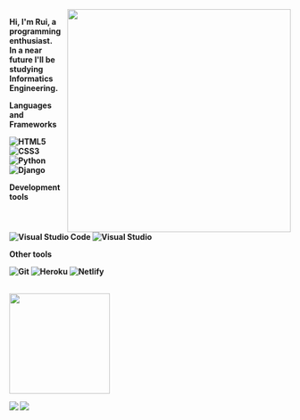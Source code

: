 <img src = "https://raw.githubusercontent.com/MicaelliMedeiros/micaellimedeiros/master/image/computer-illustration.png" min-width = "400px" max-width = "400px" width = "400px" align = "right">

<p align = "left"> 
  <strong>Hi, I'm Rui, a programming enthusiast.</strong>
  <br>
  <strong>In a near future I'll be studying <strong>Informatics Engineering</strong>.
</p>

<p align = "left">
  <strong>Languages and Frameworks</strong>

  ![HTML5](https://img.shields.io/badge/HTML5-%23E34F26.svg?style=flat&logo=html5&logoColor=white)
  ![CSS3](https://img.shields.io/badge/CSS3-%231572B6.svg?style=flat&logo=css3&logoColor=white)
  ![Python](https://img.shields.io/badge/Python-3670A0?style=flat&logo=python&logoColor=ffdd54)
  ![Django](https://img.shields.io/badge/Django-%23092E20.svg?style=flat&logo=django&logoColor=white)
  
  <strong>Development tools</strong>

  ![Visual Studio Code](https://img.shields.io/badge/-Visual%20Studio%20Code-333333?style=flat&logo=visual-studio-code&logoColor=007ACC)
  ![Visual Studio](https://img.shields.io/badge/Visual%20Studio-5C2D91.svg?style=flat&logo=visual-studio&logoColor=white) 
  
  <strong>Other tools</strong>
 
  ![Git](https://img.shields.io/badge/Git-%23F05033.svg?style=flat&logo=git&logoColor=white)
  ![Heroku](https://img.shields.io/badge/Heroku-%23430098.svg?style=flat&logo=heroku&logoColor=white)
  ![Netlify](https://img.shields.io/badge/Netlify-%23000000.svg?style=flat&logo=netlify&logoColor=#00C7B7)
</p>

<br>

<div>
  <img height = "180em" src = "https://github-readme-stats.vercel.app/api?username=RuiL1904&theme=dracula&show_icons=true">
</div>
  
  ![](https://komarev.com/ghpvc/?username=RuiL1904s&color=006bed)
  [![](https://img.shields.io/github/followers/RuiL1904.svg?style=social&label=Follow&maxAge=2592000)](https://github.com/RuiL1904)
